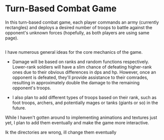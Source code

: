 # Turn-Based Combat Game

In this turn-based combat game, each player commands an army (currently rectangles) and deploys a desired number of troops to battle against the opponent's unknown forces (hopefully, as both players are using same page).

## 

I have numerous general ideas for the core mechanics of the game.

- Damage will be based on ranks and random functions respectively. Lower-rank soldiers will have a slim chance of defeating higher-rank ones due to their obvious differences in dps and hp. However, once an opponent is defeated, they'll provide assistance to their comrades, resulting in approximately double the damage to the remaining opponent's troops.

- I also plan to add different types of troops based on their rank, such as foot troops, archers, and potentially mages or tanks (giants or so) in the future.

While I haven't gotten around to implementing animations and textures just yet, I plan to add them eventually and make the game more interactive.

 
Ik the directories are wrong, ill change them eventually

